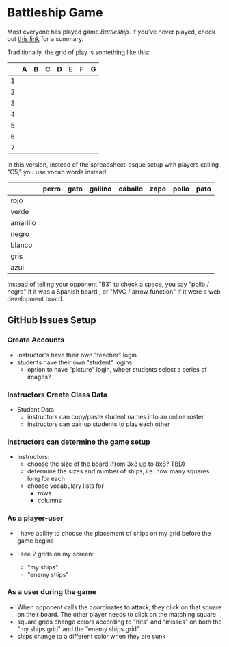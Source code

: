 # Battleship Game

Most everyone has played game _Battleship_. If you've never played, check out [this link](www.something.com) for a summary.

Traditionally, the grid of play is something like this:

|     | A   | B   | C   | D   | E   | F   | G   |
| --- | --- | --- | --- | --- | --- | --- | --- |
| 1   |     |     |     |     |     |     |     |
| 2   |     |     |     |     |     |     |     |
| 3   |     |     |     |     |     |     |     |
| 4   |     |     |     |     |     |     |     |
| 5   |     |     |     |     |     |     |     |
| 6   |     |     |     |     |     |     |     |
| 7   |     |     |     |     |     |     |     |

In this version, instead of the spreadsheet-esque setup with players calling "C5," you use vocab words instead:

|          | perro | gato | gallino | caballo | zapo | pollo | pato |
| -------- | ----- | ---- | ------- | ------- | ---- | ----- | ---- |
| rojo     |       |      |         |         |      |       |      |
| verde    |       |      |         |         |      |       |      |
| amarillo |       |      |         |         |      |       |      |
| negro    |       |      |         |         |      |       |      |
| blanco   |       |      |         |         |      |       |      |
| gris     |       |      |         |         |      |       |      |
| azul     |       |      |         |         |      |       |      |

Instead of telling your opponent "B3" to check a space, you say "pollo / negro" if it was a Spanish board , or "MVC / arrow function" if it were a web development board.

## GitHub Issues Setup

### Create Accounts

-   instructor's have their own "teacher" login
-   students have their own "student" logins
    -   option to have "picture" login, wheer students select a series of images?

### Instructors Create Class Data

-   Student Data
    -   instructors can copy/paste student names into an online roster 
    -   instructors can pair up students to play each other

### Instructors can determine the game setup

-   Instructors:
    -   choose the size of the board (from 3x3 up to 8x8? TBD)
    -   determine the sizes and number of ships, i.e. how many squares long for each
    -   choose vocabulary lists for
        -   rows
        -   columns

### As a player-user

-   I have ability to choose the placement of ships on my grid before the game begins

-   I see 2 grids on my screen:
    -   "my ships"
    -   "enemy ships"

### As a user during the game

-   When opponent calls the coordinates to attack, they click on that square on their board. The other player needs to click on the matching square
-   square grids change colors according to "hits" and "misses" on both the "my ships grid" and the "enemy ships grid"
-   ships change to a different color when they are sunk
